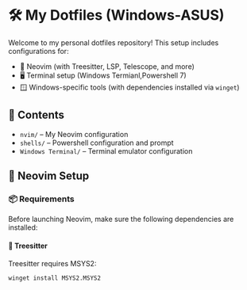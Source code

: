# 🛠️ My Dotfiles (Windows-ASUS)

Welcome to my personal dotfiles repository! This setup includes configurations for:

- 🧠 Neovim (with Treesitter, LSP, Telescope, and more)
- 🖥️ Terminal setup (Windows Termianl,Powershell 7)
- 🪟 Windows-specific tools (with dependencies installed via `winget`)

## 📁 Contents

- `nvim/` – My Neovim configuration
- `shells/` – Powershell configuration and prompt
- `Windows Terminal/` –  Terminal emulator configuration

## 🧠 Neovim Setup

### 📦 Requirements

Before launching Neovim, make sure the following dependencies are installed:

#### 🌲 Treesitter

Treesitter requires MSYS2:

```sh
winget install MSYS2.MSYS2


